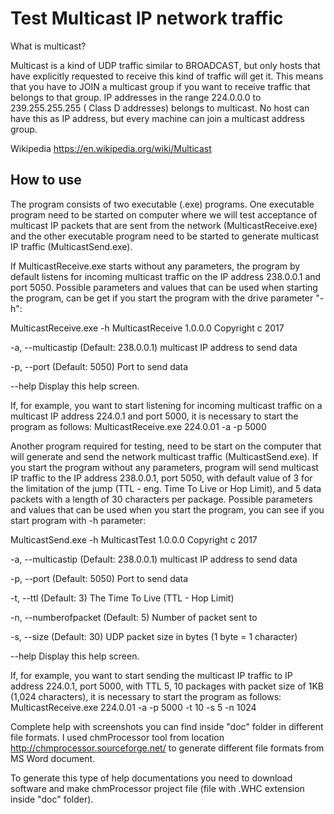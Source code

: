 # Test Multicast IP network traffic

What is multicast?

Multicast is a kind of UDP traffic similar to BROADCAST, 
but only hosts that have explicitly requested to receive this kind of traffic will get it. 
This means that you have to JOIN a multicast group if you want to receive traffic that belongs to that group.
IP addresses in the range 224.0.0.0 to 239.255.255.255 ( Class D addresses) belongs to multicast. 
No host can have this as IP address, but every machine can join a multicast address group.        

Wikipedia https://en.wikipedia.org/wiki/Multicast

## How to use

The program consists of two executable (.exe) programs.
One executable program need to be started on computer where we will test acceptance of multicast IP packets that are sent from the network (MulticastReceive.exe) and the other executable program need to be started to generate multicast IP traffic (MulticastSend.exe).

If MulticastReceive.exe starts without any parameters, the program by default listens for incoming multicast traffic on the IP address 238.0.0.1 and port 5050.
Possible parameters and values that can be used when starting the program, can be get if you start the program with the drive parameter "-h":

MulticastReceive.exe -h
MulticastReceive 1.0.0.0
Copyright c 2017

  -a, --multicastip (Default: 238.0.0.1) multicast IP address to send data

  -p, --port (Default: 5050) Port to send data

  --help Display this help screen.

If, for example, you want to start listening for incoming multicast traffic on a multicast IP address 224.0.1 and port 5000, it is necessary to start the program as follows:
MulticastReceive.exe 224.0.01 -a -p 5000

Another program required for testing, need to be start on the computer that will generate and send the network multicast traffic (MulticastSend.exe).
If you start the program without any parameters, program will send multicast IP traffic to the IP address 238.0.0.1, port 5050, with default value of 3 for the limitation of the jump (TTL - eng. Time To Live or Hop Limit), and 5 data packets with a length of 30 characters per package.
Possible parameters and values that can be used when you start the program, you can see if you start program with -h parameter:

MulticastSend.exe -h
MulticastTest 1.0.0.0
Copyright c 2017

  -a, --multicastip (Default: 238.0.0.1) multicast IP address to send
                          data

  -p, --port (Default: 5050) Port to send data

  -t, --ttl (Default: 3) The Time To Live (TTL - Hop Limit)

  -n, --numberofpacket (Default: 5) Number of packet sent to

  -s, --size (Default: 30) UDP packet size in bytes (1 byte = 1
                          character)

  --help Display this help screen.
  
If, for example, you want to start sending the multicast IP traffic to IP address 224.0.1, port 5000, with TTL 5, 10 packages with packet size of 1KB (1,024 characters), it is necessary to start the program as follows:
MulticastReceive.exe 224.0.01 -a -p 5000 -t 10 -s 5 -n 1024

Complete help with screenshots you can find inside "doc" folder in different file formats.
I used chmProcessor tool from location http://chmprocessor.sourceforge.net/ to generate different file formats from MS Word document.

To generate this type of help documentations you need to download software and make chmProcessor project file (file with .WHC extension inside "doc" folder).
